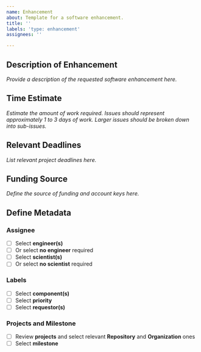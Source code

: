 ```yaml
---
name: Enhancement
about: Template for a software enhancement.
title: ''
labels: 'type: enhancement'
assignees: ''

---
```


## Description of Enhancement ##
*Provide a description of the requested software enhancement here.*

## Time Estimate ##
*Estimate the amount of work required.*
*Issues should represent approximately 1 to 3 days of work.*
*Larger issues should be broken down into sub-issues.*

## Relevant Deadlines ##
*List relevant project deadlines here.*

## Funding Source ##
*Define the source of funding and account keys here.*

## Define Metadata ##

### Assignee ###
- [ ] Select **engineer(s)**
- [ ] Or select **no engineer** required
- [ ] Select **scientist(s)**
- [ ] Or select **no scientist** required

### Labels ###
- [ ] Select **component(s)**
- [ ] Select **priority**
- [ ] Select **requestor(s)**

### Projects and Milestone ###
- [ ] Review **projects** and select relevant **Repository** and **Organization** ones
- [ ] Select **milestone**
